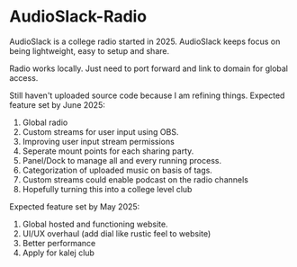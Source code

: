 # AudioSlack-Radio
AudioSlack is a college radio started in 2025. AudioSlack keeps focus on being lightweight, easy to setup and share.

Radio works locally. Just need to port forward and link to domain for global access. 

Still haven't uploaded source code because I am refining things.
Expected feature set by June 2025:
1. Global radio
2. Custom streams for user input using OBS.
3. Improving user input stream permissions
4. Seperate mount points for each sharing party.
5. Panel/Dock to manage all and every running process.
6. Categorization of uploaded music on basis of tags.
8. Custom streams could enable podcast on the radio channels
9. Hopefully turning this into a college level club

Expected feature set by May 2025:
1. Global hosted and functioning website.
2. UI/UX overhaul (add dial like rustic feel to website)
3. Better performance
4. Apply for kalej club
